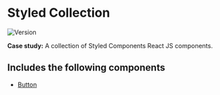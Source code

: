 # Styled Collection

![Version](https://img.shields.io/badge/version-0.1.8-success)

**Case study:** A collection of Styled Components React JS components.

## Includes the following components

- [Button](https://bit.dev/paoloduzioni/styled-collection/button)
